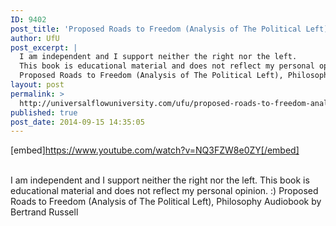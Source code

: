 ```yaml
---
ID: 9402
post_title: 'Proposed Roads to Freedom (Analysis of The Political Left), Philosophy  #UfU'
author: UfU
post_excerpt: |
  I am independent and I support neither the right nor the left.
  This book is educational material and does not reflect my personal opinion. :)
  Proposed Roads to Freedom (Analysis of The Political Left), Philosophy Audiobook by Bertrand Russell
layout: post
permalink: >
  http://universalflowuniversity.com/ufu/proposed-roads-to-freedom-analysis-of-the-political-left-philosophy-ufu/
published: true
post_date: 2014-09-15 14:35:05
---
```

[embed]https://www.youtube.com/watch?v=NQ3FZW8e0ZY[/embed]</br></br>
<p>I am independent and I support neither the right nor the left.
This book is educational material and does not reflect my personal opinion. :)
Proposed Roads to Freedom (Analysis of The Political Left), Philosophy Audiobook by Bertrand Russell</p>